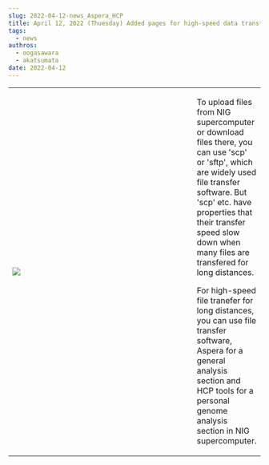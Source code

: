 ```yaml
---
slug: 2022-04-12-news_Aspera_HCP
title: April 12, 2022 (Thuesday) Added pages for high-speed data transfer software Aspera and HCP tools
tags:
  - news
authros:
  - oogasawara
  - akatsumata
date: 2022-04-12
---
```


<table>
<tr>
<td width="400">

![](/img/2022-04-12_news_Aspera.png)
</td>
<td valign="top">
<p>To upload files from NIG supercomputer or download files there, you can use 'scp' or 'sftp', which are widely used file transfer software. But 'scp' etc. have properties that their transfer speed slow down when many files are transfered for long distances.</p>
<p>For high-speed file tranefer for long distances, you can use file transfer software, Aspera for a general analysis section and HCP tools for a personal genome analysis section in NIG supercomputer.</p>
</td>
</tr>
</table>